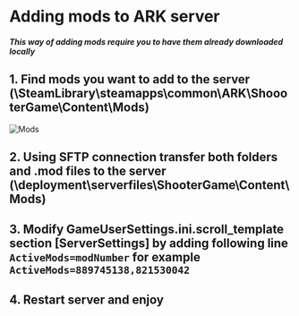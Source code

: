 # Adding mods to ARK server
##### This way of adding mods require you to have them already downloaded locally

## 1. Find mods you want to add to the server (\SteamLibrary\steamapps\common\ARK\ShoooterGame\Content\Mods)
![Mods](/img/ark/mods.png)

## 2. Using SFTP connection transfer both folders and .mod files to the server (\deployment\serverfiles\ShooterGame\Content\Mods)

## 3. Modify GameUserSettings.ini.scroll_template section [ServerSettings] by adding following line `ActiveMods=modNumber` for example `ActiveMods=889745138,821530042`

## 4. Restart server and enjoy
